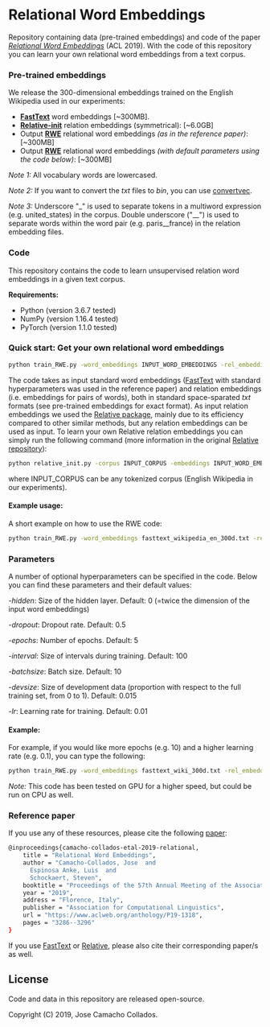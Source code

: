 # Relational Word Embeddings

Repository containing data (pre-trained embeddings) and code of the paper *[Relational Word Embeddings](https://www.aclweb.org/anthology/P19-1318)*  (ACL 2019). With the code of this repository you can learn your own relational word embeddings from a text corpus.

### Pre-trained embeddings

We release the 300-dimensional embeddings trained on the English Wikipedia used in our experiments:
- [**FastText**](https://drive.google.com/file/d/1SVB7E41c-xvwy61YL3hoDJHRi3RCgf-E/view?usp=sharing) word embeddings \[~300MB\].
- [**Relative-init**](https://drive.google.com/file/d/17bxqdjmn6ZHWgwlstO5d1--3kVf4uQ0N/view?usp=sharing) relation embeddings (symmetrical): \[~6.0GB\]
- Output [**RWE**](https://drive.google.com/file/d/1UjjEb6-80bbJ3GFMFhkRkjvWGULgKpfe/view?usp=sharing) relational word embeddings *(as in the reference paper)*: \[~300MB\]
- Output [**RWE**](https://drive.google.com/file/d/1szmMDbxS1f2Xr2p6ZceGb_e_REXE1KIn/view?usp=sharing) relational word embeddings *(with default parameters using the code below)*: \[~300MB\]

*Note 1:* All vocabulary words are lowercased.

*Note 2:* If you want to convert the *txt* files to *bin*, you can use [convertvec](https://github.com/marekrei/convertvec).

*Note 3:* Underscore "_" is used to separate tokens in a multiword expression (e.g. united_states) in the corpus. Double underscore ("__") is used to separate words within the word pair (e.g. paris__france) in the relation embedding files.

### Code

This repository contains the code to learn unsupervised relation word embeddings in a given text corpus. 

**Requirements:**

- Python (version 3.6.7 tested)
- NumPy (version 1.16.4 tested)
- PyTorch (version 1.1.0 tested)

### Quick start: Get your own relational word embeddings

```bash
python train_RWE.py -word_embeddings INPUT_WORD_EMBEDDINGS -rel_embeddings INPUT_RELATION_EMBEDDINGS -output OUTPUT_RWE_EMBEDDINGS
```

The code takes as input standard word embeddings ([FastText](https://github.com/facebookresearch/fastText) with standard hyperparameters was used in the reference paper) and relation embeddings (i.e. embeddings for pairs of words), both in standard space-sparated *txt* formats (see pre-trained embeddings for exact format). As input relation embeddings we used the [Relative package](https://github.com/pedrada88/relative), mainly due to its efficiency compared to other similar methods, but any relation embeddings can be used as input. To learn your own Relative relation embeddings you can simply run the following command (more information in the original [Relative repository](https://github.com/pedrada88/relative)):

```bash
python relative_init.py -corpus INPUT_CORPUS -embeddings INPUT_WORD_EMBEDDINGS -output OUTPUT_RELATIVE_EMBEDDINGS -symmetry true
```
where INPUT_CORPUS can be any tokenized corpus (English Wikipedia in our experiments).

#### Example usage:

A short example on how to use the RWE code:

```bash
python train_RWE.py -word_embeddings fasttext_wikipedia_en_300d.txt -rel_embeddings relative-init_symm_wiki_en_300d.txt -output rwe_embeddings.txt
```

### Parameters

A number of optional hyperparameters can be specified in the code. Below you can find these parameters and their default values:

*-hidden*: Size of the hidden layer. Default: 0 (=twice the dimension of the input word embeddings)

*-dropout*: Dropout rate. Default: 0.5

*-epochs*: Number of epochs. Default: 5

*-interval*: Size of intervals during training. Default: 100

*-batchsize*: Batch size. Default: 10

*-devsize*: Size of development data (proportion with respect to the full training set, from 0 to 1). Default: 0.015

*-lr*: Learning rate for training. Default: 0.01

#### Example:

For example, if you would like more epochs (e.g. 10) and a higher learning rate (e.g. 0.1), you can type the following:

```bash
python train_RWE.py -word_embeddings fasttext_wiki_300d.txt -rel_embeddings relative-init_symm_wiki_en_300d.txt -output rwe_embeddings.txt -epochs 10 -lr 0.1
```

*Note:* This code has been tested on GPU for a higher speed, but could be run on CPU as well.

### Reference paper

If you use any of these resources, please cite the following [paper](https://www.aclweb.org/anthology/P19-1318):
```bash
@inproceedings{camacho-collados-etal-2019-relational,
    title = "Relational Word Embeddings",
    author = "Camacho-Collados, Jose  and
      Espinosa Anke, Luis  and
      Schockaert, Steven",
    booktitle = "Proceedings of the 57th Annual Meeting of the Association for Computational Linguistics",
    year = "2019",
    address = "Florence, Italy",
    publisher = "Association for Computational Linguistics",
    url = "https://www.aclweb.org/anthology/P19-1318",
    pages = "3286--3296"
}

```
If you use [FastText](https://github.com/facebookresearch/fastText) or [Relative](https://github.com/pedrada88/relative), please also cite their corresponding paper/s as well.

License
-------

Code and data in this repository are released open-source.

Copyright (C) 2019, Jose Camacho Collados.

